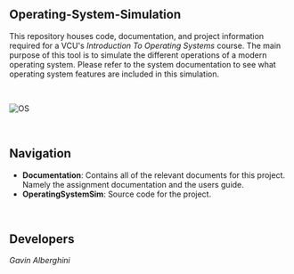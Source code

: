 ## Operating-System-Simulation

This repository houses code, documentation, and project information required for a VCU's _Introduction To Operating Systems_ course. The main purpose of this tool is to simulate the different operations of a modern operating system. Please refer to the system documentation to see what operating system features are included in this simulation.

&nbsp;

![OS](https://www.ionos.com/digitalguide/fileadmin/DigitalGuide/Teaser/operating-system-t.jpg)

&nbsp;

## Navigation
* __Documentation__: Contains all of the relevant documents for this project. Namely the assignment documentation and the users guide.
* __OperatingSystemSim__: Source code for the project.

&nbsp;

## Developers
_Gavin Alberghini_
